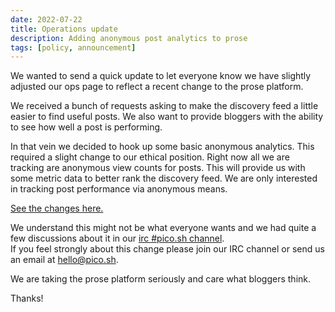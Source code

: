 ```yaml
---
date: 2022-07-22
title: Operations update
description: Adding anonymous post analytics to prose
tags: [policy, announcement]
---
```


We wanted to send a quick update to let everyone know we have slightly adjusted
our ops page to reflect a recent change to the prose platform.

We received a bunch of requests asking to make the discovery feed a little
easier to find useful posts. We also want to provide bloggers with the ability
to see how well a post is performing.

In that vein we decided to hook up some basic anonymous analytics. This required
a slight change to our ethical position. Right now all we are tracking are
anonymous view counts for posts. This will provide us with some metric data to
better rank the discovery feed. We are only interested in tracking post
performance via anonymous means.

[See the changes here.](https://git.sr.ht/~erock/prose.sh/commit/168d967f9811aba2302797e278b5617b9e45ad36)

We understand this might not be what everyone wants and we had quite a few
discussions about it in our
[irc #pico.sh channel](irc://irc.libera.chat/#pico.sh).  
If you feel strongly about this change please join our IRC channel or send us an
email at [hello@pico.sh](mailto:hello@pico.sh).

We are taking the prose platform seriously and care what bloggers think.

Thanks!
